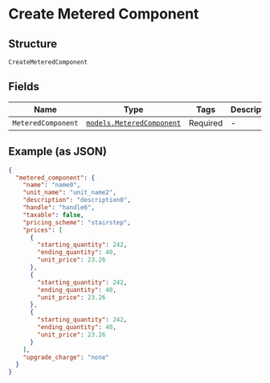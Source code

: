 
# Create Metered Component

## Structure

`CreateMeteredComponent`

## Fields

| Name | Type | Tags | Description |
|  --- | --- | --- | --- |
| `MeteredComponent` | [`models.MeteredComponent`](../../doc/models/metered-component.md) | Required | - |

## Example (as JSON)

```json
{
  "metered_component": {
    "name": "name0",
    "unit_name": "unit_name2",
    "description": "description0",
    "handle": "handle6",
    "taxable": false,
    "pricing_scheme": "stairstep",
    "prices": [
      {
        "starting_quantity": 242,
        "ending_quantity": 40,
        "unit_price": 23.26
      },
      {
        "starting_quantity": 242,
        "ending_quantity": 40,
        "unit_price": 23.26
      },
      {
        "starting_quantity": 242,
        "ending_quantity": 40,
        "unit_price": 23.26
      }
    ],
    "upgrade_charge": "none"
  }
}
```

